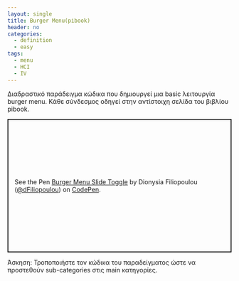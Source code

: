 ```yaml
---
layout: single
title: Burger Menu(pibook)
header: no
categories:
  - definition
  - easy
tags:
  - menu
  - HCI
  - IV
---
```


Διαδραστικό παράδειγμα κώδικα που δημιουργεί μια basic λειτουργία burger menu. Κάθε σύνδεσμος οδηγεί στην αντίστοιχη σελίδα του βιβλίου pibook. 

<p class="codepen" data-height="300" data-default-tab="html,result" data-slug-hash="bGrajwM" data-user="dFiliopoulou" style="height: 300px; box-sizing: border-box; display: flex; align-items: center; justify-content: center; border: 2px solid; margin: 1em 0; padding: 1em;">
  <span>See the Pen <a href="https://codepen.io/dFiliopoulou/pen/bGrajwM">
  Burger Menu Slide Toggle</a> by Dionysia Filiopoulou (<a href="https://codepen.io/dFiliopoulou">@dFiliopoulou</a>)
  on <a href="https://codepen.io">CodePen</a>.</span>
</p>
<script async src="https://cpwebassets.codepen.io/assets/embed/ei.js"></script>


Άσκηση: Τροποποιήστε τον κώδικα του παραδείγματος ώστε να προστεθούν sub-categories στις main κατηγορίες.
